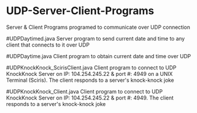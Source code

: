 # UDP-Server-Client-Programs
Server &amp; Client Programs programed to communicate over UDP connection

#UDPDaytimed.java
Server program to send current date and time to any client that connects to it over UDP

#UDPDaytime.java
Client program to obtain current date and time over UDP

#UDPKnockKnock_ScirisClient.java
Client program to connect to UDP KnockKnock Server on IP: 104.254.245.22 & port #: 4949 on a UNIX Terminal (Sciris). The client responds to a server's knock-knock joke

#UDPKnockKnock_Client.java
Client program to connect to UDP KnockKnock Server on IP: 104.254.245.22 & port #: 4949. The client responds to a server's knock-knock joke


